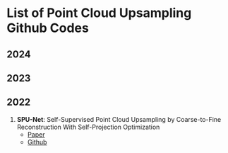 # List of Point Cloud Upsampling Github Codes

## 2024
## 2023
## 2022
1. **SPU-Net**: Self-Supervised Point Cloud Upsampling by Coarse-to-Fine Reconstruction With Self-Projection Optimization  
    - [Paper](https://ieeexplore.ieee.org/document/9794769)  
    - [Github](https://github.com/lizhuangzi/SPU)
